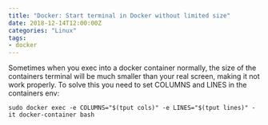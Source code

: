 ```yaml
---
title: "Docker: Start terminal in Docker without limited size"
date: 2018-12-14T12:00:00Z
categories: "Linux"
tags:
- docker
---
```

Sometimes when you exec into a docker container normally, the size of the containers terminal will be much smaller than your real screen, making it not work properly. To solve this you need to set COLUMNS and LINES in the containers env:

`sudo docker exec -e COLUMNS="$(tput cols)" -e LINES="$(tput lines)" -it docker-container bash`

